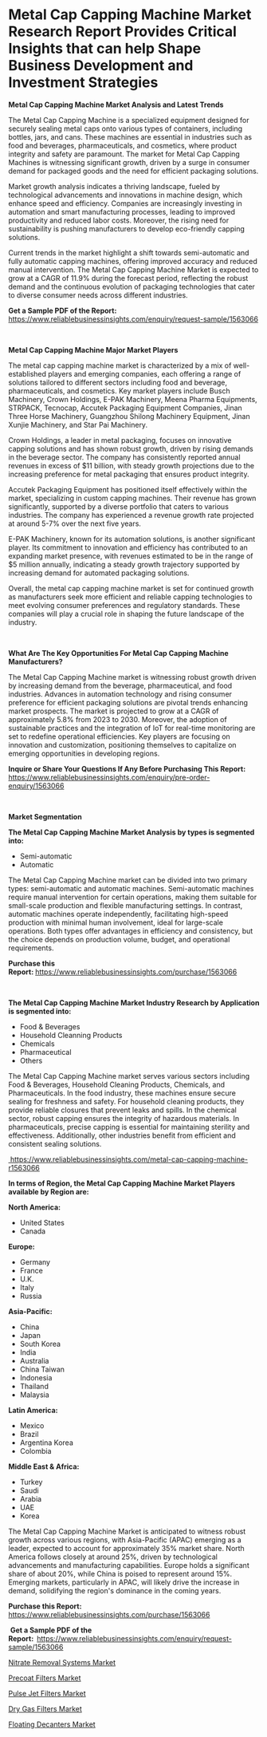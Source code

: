 <p><h1>Metal Cap Capping Machine Market Research Report Provides Critical Insights that can help Shape Business Development and Investment Strategies</h1></p><p><strong>Metal Cap Capping Machine Market Analysis and Latest Trends</strong></p>
<p><p>The Metal Cap Capping Machine is a specialized equipment designed for securely sealing metal caps onto various types of containers, including bottles, jars, and cans. These machines are essential in industries such as food and beverages, pharmaceuticals, and cosmetics, where product integrity and safety are paramount. The market for Metal Cap Capping Machines is witnessing significant growth, driven by a surge in consumer demand for packaged goods and the need for efficient packaging solutions.</p><p>Market growth analysis indicates a thriving landscape, fueled by technological advancements and innovations in machine design, which enhance speed and efficiency. Companies are increasingly investing in automation and smart manufacturing processes, leading to improved productivity and reduced labor costs. Moreover, the rising need for sustainability is pushing manufacturers to develop eco-friendly capping solutions.</p><p>Current trends in the market highlight a shift towards semi-automatic and fully automatic capping machines, offering improved accuracy and reduced manual intervention. The Metal Cap Capping Machine Market is expected to grow at a CAGR of 11.9% during the forecast period, reflecting the robust demand and the continuous evolution of packaging technologies that cater to diverse consumer needs across different industries.</p></p>
<p><strong>Get a Sample PDF of the Report:&nbsp;</strong> <a href="https://www.reliablebusinessinsights.com/enquiry/request-sample/1563066?utm_campaign=1091&utm_medium=2&utm_source=Github&utm_content=ia&utm_term=11042025&utm_id=metal-cap-capping-machine">https://www.reliablebusinessinsights.com/enquiry/request-sample/1563066</a></p>
<p>&nbsp;</p>
<p><strong>Metal Cap Capping Machine Major Market Players</strong></p>
<p><p>The metal cap capping machine market is characterized by a mix of well-established players and emerging companies, each offering a range of solutions tailored to different sectors including food and beverage, pharmaceuticals, and cosmetics. Key market players include Busch Machinery, Crown Holdings, E-PAK Machinery, Meena Pharma Equipments, STRPACK, Tecnocap, Accutek Packaging Equipment Companies, Jinan Three Horse Machinery, Guangzhou Shilong Machinery Equipment, Jinan Xunjie Machinery, and Star Pai Machinery.</p><p>Crown Holdings, a leader in metal packaging, focuses on innovative capping solutions and has shown robust growth, driven by rising demands in the beverage sector. The company has consistently reported annual revenues in excess of $11 billion, with steady growth projections due to the increasing preference for metal packaging that ensures product integrity.</p><p>Accutek Packaging Equipment has positioned itself effectively within the market, specializing in custom capping machines. Their revenue has grown significantly, supported by a diverse portfolio that caters to various industries. The company has experienced a revenue growth rate projected at around 5-7% over the next five years.</p><p>E-PAK Machinery, known for its automation solutions, is another significant player. Its commitment to innovation and efficiency has contributed to an expanding market presence, with revenues estimated to be in the range of $5 million annually, indicating a steady growth trajectory supported by increasing demand for automated packaging solutions.</p><p>Overall, the metal cap capping machine market is set for continued growth as manufacturers seek more efficient and reliable capping technologies to meet evolving consumer preferences and regulatory standards. These companies will play a crucial role in shaping the future landscape of the industry.</p></p>
<p>&nbsp;</p>
<p><strong>What Are The Key Opportunities For Metal Cap Capping Machine Manufacturers?</strong></p>
<p><p>The Metal Cap Capping Machine market is witnessing robust growth driven by increasing demand from the beverage, pharmaceutical, and food industries. Advances in automation technology and rising consumer preference for efficient packaging solutions are pivotal trends enhancing market prospects. The market is projected to grow at a CAGR of approximately 5.8% from 2023 to 2030. Moreover, the adoption of sustainable practices and the integration of IoT for real-time monitoring are set to redefine operational efficiencies. Key players are focusing on innovation and customization, positioning themselves to capitalize on emerging opportunities in developing regions.</p></p>
<p><strong>Inquire or Share Your Questions If Any Before Purchasing This Report:</strong> <a href="https://www.reliablebusinessinsights.com/enquiry/pre-order-enquiry/1563066?utm_campaign=1091&utm_medium=2&utm_source=Github&utm_content=ia&utm_term=11042025&utm_id=metal-cap-capping-machine">https://www.reliablebusinessinsights.com/enquiry/pre-order-enquiry/1563066</a></p>
<p>&nbsp;</p>
<p><strong>Market Segmentation</strong></p>
<p><strong>The Metal Cap Capping Machine Market Analysis by types is segmented into:</strong></p>
<p><ul><li>Semi-automatic</li><li>Automatic</li></ul></p>
<p><p>The Metal Cap Capping Machine market can be divided into two primary types: semi-automatic and automatic machines. Semi-automatic machines require manual intervention for certain operations, making them suitable for small-scale production and flexible manufacturing settings. In contrast, automatic machines operate independently, facilitating high-speed production with minimal human involvement, ideal for large-scale operations. Both types offer advantages in efficiency and consistency, but the choice depends on production volume, budget, and operational requirements.</p></p>
<p><strong>Purchase this Report:&nbsp;</strong><a href="https://www.reliablebusinessinsights.com/purchase/1563066?utm_campaign=1091&utm_medium=2&utm_source=Github&utm_content=ia&utm_term=11042025&utm_id=metal-cap-capping-machine">https://www.reliablebusinessinsights.com/purchase/1563066</a></p>
<p>&nbsp;</p>
<p><strong>The Metal Cap Capping Machine Market Industry Research by Application is segmented into:</strong></p>
<p><ul><li>Food & Beverages</li><li>Household Cleanning Products</li><li>Chemicals</li><li>Pharmaceutical</li><li>Others</li></ul></p>
<p><p>The Metal Cap Capping Machine market serves various sectors including Food & Beverages, Household Cleaning Products, Chemicals, and Pharmaceuticals. In the food industry, these machines ensure secure sealing for freshness and safety. For household cleaning products, they provide reliable closures that prevent leaks and spills. In the chemical sector, robust capping ensures the integrity of hazardous materials. In pharmaceuticals, precise capping is essential for maintaining sterility and effectiveness. Additionally, other industries benefit from efficient and consistent sealing solutions.</p></p>
<p><a href="https://www.reliablebusinessinsights.com/metal-cap-capping-machine-r1563066?utm_campaign=1091&utm_medium=2&utm_source=Github&utm_content=ia&utm_term=11042025&utm_id=metal-cap-capping-machine">&nbsp;https://www.reliablebusinessinsights.com/metal-cap-capping-machine-r1563066</a></p>
<p><strong>In terms of Region, the Metal Cap Capping Machine Market Players available by Region are:</strong></p>
<p>
    <p> <strong> North America: </strong>
        <ul>
            <li>United States</li>
            <li>Canada</li>
        </ul>
        </p> 
    <p> <strong> Europe: </strong>
        <ul>
            <li>Germany</li>
            <li>France</li>
            <li>U.K.</li>
            <li>Italy</li>
            <li>Russia</li>
        </ul>
        </p> 
    <p> <strong> Asia-Pacific: </strong>
        <ul>
            <li>China</li>
            <li>Japan</li>
            <li>South Korea</li>
            <li>India</li>
            <li>Australia</li>
            <li>China Taiwan</li>
            <li>Indonesia</li>
            <li>Thailand</li>
            <li>Malaysia</li>
        </ul>
        </p> 
    <p> <strong> Latin America: </strong>
        <ul>
            <li>Mexico</li>
            <li>Brazil</li>
            <li>Argentina Korea</li>
            <li>Colombia</li>
        </ul>
        </p> 
    <p> <strong> Middle East & Africa: </strong>
        <ul>
            <li>Turkey</li>
            <li>Saudi</li>
            <li>Arabia</li>
            <li>UAE</li>
            <li>Korea</li>
        </ul>
    </p>
    </p>
<p><p>The Metal Cap Capping Machine Market is anticipated to witness robust growth across various regions, with Asia-Pacific (APAC) emerging as a leader, expected to account for approximately 35% market share. North America follows closely at around 25%, driven by technological advancements and manufacturing capabilities. Europe holds a significant share of about 20%, while China is poised to represent around 15%. Emerging markets, particularly in APAC, will likely drive the increase in demand, solidifying the region's dominance in the coming years.</p></p>
<p><strong>Purchase this Report: </strong><a href="https://www.reliablebusinessinsights.com/purchase/1563066?utm_campaign=1091&utm_medium=2&utm_source=Github&utm_content=ia&utm_term=11042025&utm_id=metal-cap-capping-machine">https://www.reliablebusinessinsights.com/purchase/1563066</a></p>
<p>&nbsp;<strong>Get a Sample PDF of the Report:&nbsp;&nbsp;</strong><a href="https://www.reliablebusinessinsights.com/enquiry/request-sample/1563066?utm_campaign=1091&utm_medium=2&utm_source=Github&utm_content=ia&utm_term=11042025&utm_id=metal-cap-capping-machine">https://www.reliablebusinessinsights.com/enquiry/request-sample/1563066</a></p>
<p><strong></strong></p>
<p><p><a href="https://github.com/romeoacuffap/Market-Research-Report-List-1/blob/main/nitrate-removal-systems-market.md?utm_campaign=1091&utm_medium=2&utm_source=Github&utm_content=ia&utm_term=11042025&utm_id=metal-cap-capping-machine">Nitrate Removal Systems Market</a></p><p><a href="https://github.com/goreabeeran/Market-Research-Report-List-1/blob/main/precoat-filters-market.md?utm_campaign=1091&utm_medium=2&utm_source=Github&utm_content=ia&utm_term=11042025&utm_id=metal-cap-capping-machine">Precoat Filters Market</a></p><p><a href="https://github.com/prumrupear/Market-Research-Report-List-1/blob/main/pulse-jet-filters-market.md?utm_campaign=1091&utm_medium=2&utm_source=Github&utm_content=ia&utm_term=11042025&utm_id=metal-cap-capping-machine">Pulse Jet Filters Market</a></p><p><a href="https://github.com/klinzenisaa/Market-Research-Report-List-1/blob/main/dry-gas-filters-market.md?utm_campaign=1091&utm_medium=2&utm_source=Github&utm_content=ia&utm_term=11042025&utm_id=metal-cap-capping-machine">Dry Gas Filters Market</a></p><p><a href="https://github.com/kelttnandan9/Market-Research-Report-List-1/blob/main/floating-decanters-market.md?utm_campaign=1091&utm_medium=2&utm_source=Github&utm_content=ia&utm_term=11042025&utm_id=metal-cap-capping-machine">Floating Decanters Market</a></p></p>